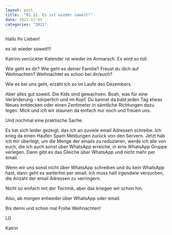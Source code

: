 ```yaml
---
layout: post
title:  "01.12. Es ist wieder soweit!"
date: 2021-12-01
categories: "2021"
---
```

Hallo Ihr Lieben!


es ist wieder soweit!!!

Katrins verrückter Kalender ist wieder im Anmarsch. Es wird so toll.

Wie geht es dir? Wie geht es deiner Familie? Freust du dich auf Weihnachten? Weihnachtet es schon bei dir/euch?

Wie es bei uns geht, erzähl ich so im Laufe des Dezembers.

Aber alles gut soweit. Die Kids sind gewachsen. Boah, was für eine Veränderung - körperlich und im Kopf. Du kannst da bald jeden Tag etwas Neues entdecken oder einen Zentimeter in sämtliche Richtungen dazu legen. Mick und ich wir staunen da einfach nur noch und freuen uns.

Und nochmal eine praktische Sache.

Es hat sich leider gezeigt, das ich an zuviele email Adressen schreibe. Ich krieg da einen Haufen Spam Meldungen zurück von den Servern. Jetzt hab ich mir überlegt, um die Menge der emails zu reduzieren, werde ich alle von euch, die ich auch sonst über WhatsApp erreiche, in eine WhatsApp Gruppe verlegen. Dann gibt es das Gleiche über WhatsApp und nicht mehr per email.

Wenn wir uns sonst nicht über WhatsApp schreiben und du kein WhatsApp hast, dann geht es weiterhin per email. Ich muss halt irgendwie versuchen, die Anzahl der email Adressen zu verringern.

Nicht so einfach mit der Technik, aber das kriegen wir schon hin.

Also, ab morgen entweder über WhatsApp oder email.

Bis denni und schon mal Frohe Weihnachten!

LG

Katrin

